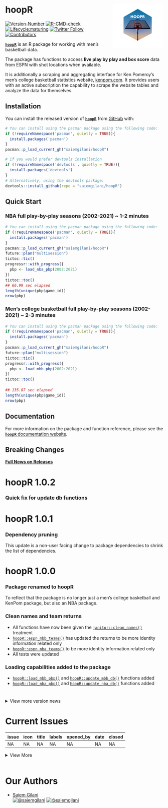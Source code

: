 
# 

# hoopR <a href='http://saiemgilani.github.io/hoopR'><img src="man/figures/logo.png" align="right" height="139"/></a>

<!-- badges: start -->

[![Version-Number](https://img.shields.io/github/r-package/v/saiemgilani/hoopR?label=hoopR&logo=R&style=for-the-badge)](https://github.com/saiemgilani/hoopR/)
[![R-CMD-check](https://img.shields.io/github/workflow/status/saiemgilani/hoopR/R-CMD-check?label=R-CMD-Check&logo=R&logoColor=blue&style=for-the-badge)](https://github.com/saiemgilani/hoopR/actions/workflows/R-CMD-check.yaml)
[![Lifecycle:maturing](https://img.shields.io/badge/lifecycle-maturing-blue.svg?style=for-the-badge&logo=github)](https://github.com/saiemgilani/hoopR/)
[![Twitter
Follow](https://img.shields.io/twitter/follow/saiemgilani?color=blue&label=%40saiemgilani&logo=twitter&style=for-the-badge)](https://twitter.com/saiemgilani)
[![Contributors](https://img.shields.io/github/contributors/saiemgilani/hoopR?style=for-the-badge)](https://github.com/saiemgilani/hoopR/graphs/contributors)
<!-- badges: end -->

[**`hoopR`**](https://saiemgilani.github.io/hoopR/) is an R package for
working with men’s basketball data.

The package has functions to access **live play by play and box score**
data from ESPN with shot locations when available.

It is additionally a scraping and aggregating interface for Ken
Pomeroy’s men’s college basketball statistics website,
[kenpom.com](https://kenpom.com). It provides users with an active
subscription the capability to scrape the website tables and analyze the
data for themselves.

## Installation

You can install the released version of
[**`hoopR`**](https://github.com/saiemgilani/hoopR/) from
[GitHub](https://github.com/saiemgilani/hoopR) with:

``` r
# You can install using the pacman package using the following code:
if (!requireNamespace('pacman', quietly = TRUE)){
  install.packages('pacman')
}
pacman::p_load_current_gh("saiemgilani/hoopR")
```

``` r
# if you would prefer devtools installation
if (!requireNamespace('devtools', quietly = TRUE)){
  install.packages('devtools')
}
# Alternatively, using the devtools package:
devtools::install_github(repo = "saiemgilani/hoopR")
```

## Quick Start

### **NBA full play-by-play seasons (2002-2021) \~ 1-2 minutes**

``` r
# You can install using the pacman package using the following code:
if (!requireNamespace('pacman', quietly = TRUE)){
  install.packages('pacman')
}
pacman::p_load_current_gh("saiemgilani/hoopR")
future::plan("multisession")
tictoc::tic()
progressr::with_progress({
  pbp <- load_nba_pbp(2002:2021)
})
tictoc::toc()
## 66.99 sec elapsed
length(unique(pbp$game_id))
nrow(pbp)
```

### **Men’s college basketball full play-by-play seasons (2002-2021) \~ 2-3 minutes**

``` r
# You can install using the pacman package using the following code:
if (!requireNamespace('pacman', quietly = TRUE)){
  install.packages('pacman')
}
pacman::p_load_current_gh("saiemgilani/hoopR")
future::plan("multisession")
tictoc::tic()
progressr::with_progress({
  pbp <- load_mbb_pbp(2002:2021)
})
tictoc::toc()

## 135.87 sec elapsed
length(unique(pbp$game_id))
nrow(pbp)
```

## **Documentation**

For more information on the package and function reference, please see
the [**`hoopR`** documentation
website](https://saiemgilani.github.io/hoopR/).

## **Breaking Changes**

[**Full News on
Releases**](https://saiemgilani.github.io/hoopR/news/index.html)

# **hoopR 1.0.2**

### Quick fix for update db functions

# **hoopR 1.0.1**

### **Dependency pruning**

This update is a non-user facing change to package dependencies to
shrink the list of dependencies.

# **hoopR 1.0.0**

### **Package renamed to hoopR**

To reflect that the package is no longer just a men’s college basketball
and KenPom package, but also an NBA package.

### **Clean names and team returns**

  - All functions have now been given the
    [`janitor::clean_names()`](https://rdrr.io/cran/janitor/man/clean_names.html)
    treatment
  - [`hoopR::espn_mbb_teams()`](https://saiemgilani.github.io/hoopR/reference/espn_mbb_teams.html)
    has updated the returns to be more identity information related only
  - [`hoopR::espn_nba_teams()`](https://saiemgilani.github.io/hoopR/reference/espn_nba_teams.html)
    to be more identity information related only
  - All tests were updated

### **Loading capabilities added to the package**

  - [`hoopR::load_mbb_pbp()`](https://saiemgilani.github.io/hoopR/reference/load_mbb_pbp.html)
    and
    [`hoopR::update_mbb_db()`](https://saiemgilani.github.io/hoopR/reference/update_mbb_db.html)
    functions added
  - [`hoopR::load_nba_pbp()`](https://saiemgilani.github.io/hoopR/reference/load_nba_pbp.html)
    and
    [`hoopR::update_nba_db()`](https://saiemgilani.github.io/hoopR/reference/update_nba_db.html)
    functions added

# 

<details>

<summary>View more version news</summary>

### **hoopR 0.4**

  - Added support for ESPN’s NBA play-by-play endpoints with the
    addition of the following functions:
  - `hoopR::espn_nba_game_all()` - a convenience wrapper function around
    the following three functions (returns the results as a list of
    three data frames)
  - `hoopR::espn_nba_team_box()`
  - `hoopR::espn_nba_player_box()`
  - `hoopR::espn_nba_pbp()`
  - `hoopR::espn_nba_teams()`
  - `hoopR::espn_nba_scoreboard()`

### **hoopR 0.3.0**

  - `R` version 3.5.0 or greater dependency added
  - `purrr` version 0.3.0 or greater dependency added
  - `rvest` version 1.0.0 or greater dependency added
  - `progressr` version 0.6.0 or greater dependency added
  - `usethis` version 1.6.0 or greater dependency added
  - `xgboost` version 1.1.0 or greater dependency added
  - `tidyr` version 1.0.0 or greater dependency added
  - `stringr` version 1.3.0 or greater dependency added
  - `tibble` version 3.0.0 or greater dependency added
  - `furrr` dependency added
  - `future` dependency added

### **Test coverage**

  - Added tests for all KP and ESPN functions

#### **Function Naming Convention Change**

  - All functions sourced from [kenpom.com](https://www.kenpom.com/)
    will start with `kp_` as opposed to `get_`

  - Similarly, data and metrics sourced from ESPN will begin with
    `espn_` as opposed to `cbb_`. Moreover, all references to `cbb_`
    have been changed to `mbb_` as appropriate.

  - Data sourced directly from the NCAA website will start the function
    with `ncaa_`

#### New in v0.2.0-3: Support for ESPN’s men’s college basketball game data and NCAA NET Rankings

See the following ~~four~~ eight functions:

  - [`hoopR::espn_mbb_game_all()`](https://saiemgilani.github.io/hoopR/reference/espn_mbb_game_all.html)

  - [`hoopR::espn_mbb_pbp()`](https://saiemgilani.github.io/hoopR/reference/espn_mbb_pbp.html)

  - [`hoopR::espn_mbb_team_box()`](https://saiemgilani.github.io/hoopR/reference/espn_mbb_team_box.html)

  - [`hoopR::espn_mbb_player_box()`](https://saiemgilani.github.io/hoopR/reference/espn_mbb_player_box.html)

  - [`hoopR::espn_mbb_teams()`](https://saiemgilani.github.io/hoopR/reference/espn_mbb_teams.html)
    (bumps to v0.2.1)

  - [`hoopR::espn_mbb_conferences()`](https://saiemgilani.github.io/hoopR/reference/espn_mbb_conferences.html)
    (bumps to v0.2.1)

  - [`hoopR::espn_mbb_scoreboard()`](https://saiemgilani.github.io/hoopR/reference/espn_mbb_scoreboard.html)
    (bumps to v0.2.2)

  - [`hoopR::ncaa_mbb_NET_rankings()`](https://saiemgilani.github.io/hoopR/reference/ncaa_mbb_NET_rankings.html)
    (bumps to v0.2.3)

  - [`hoopR::espn_mbb_rankings()`](https://saiemgilani.github.io/hoopR/reference/espn_mbb_rankings.html)
    (bumps to v0.2.3)

</details>

# Current Issues

| issue | icon | title | labels | opened\_by | date | closed |
| :---- | :--- | :---- | :----- | :--------- | :--- | :----- |
| NA    | NA   | NA    | NA     | NA         | NA   | NA     |

<details>

<summary>View More</summary>

| issue | icon                                                                                                                                         | title                                                                                                                                                       | labels | opened\_by                                      | date       | closed              |
| :---- | :------------------------------------------------------------------------------------------------------------------------------------------- | :---------------------------------------------------------------------------------------------------------------------------------------------------------- | :----- | :---------------------------------------------- | :--------- | :------------------ |
| 14    | <span title="Closed Issue"><img src="https://github.com/yonicd/issue/blob/master/inst/icons/issue-closed.png?raw=true"></span>               | <span title="    library(hoopR)...">[Error in “update\_nba\_db”: could not find function “my\_time”](https://github.com/saiemgilani/hoopR/issues/14)</span> |        | [jedwards757](https://github.com/jedwards757)   | 2021-05-20 | 2021-05-20 19:32:19 |
| 1     | <span title="Closed Issue"><img src="https://github.com/yonicd/issue/blob/master/inst/icons/issue-closed.png?raw=true"></span>               | <span title="**Describe the bug**...">[gameplan function error](https://github.com/saiemgilani/hoopR/issues/1)</span>                                       | bug    | [mcoleman9221](https://github.com/mcoleman9221) | 2021-01-28 | 2021-01-28 03:31:48 |
| 15    | <span title="Merged Pull Request"><img src="https://github.com/yonicd/issue/blob/master/inst/icons/pull-request-merged.png?raw=true"></span> | <span title="closes #14 ">[my\_time](https://github.com/saiemgilani/hoopR/pull/15)</span>                                                                   | bug    | [saiemgilani](https://github.com/saiemgilani)   | 2021-05-20 | 2021-05-20 19:32:20 |
| 13    | <span title="Merged Pull Request"><img src="https://github.com/yonicd/issue/blob/master/inst/icons/pull-request-merged.png?raw=true"></span> | <span title="Packages moved from `Imports` to `Suggests`:...">[dependency pruning the functions](https://github.com/saiemgilani/hoopR/pull/13)</span>       |        | [saiemgilani](https://github.com/saiemgilani)   | 2021-05-20 | 2021-05-20 13:52:01 |
| 12    | <span title="Merged Pull Request"><img src="https://github.com/yonicd/issue/blob/master/inst/icons/pull-request-merged.png?raw=true"></span> | <span title="">[oversight](https://github.com/saiemgilani/hoopR/pull/12)</span>                                                                             |        | [saiemgilani](https://github.com/saiemgilani)   | 2021-05-18 | 2021-05-18 12:55:24 |

</details>

<br>

# **Our Authors**

  - [Saiem Gilani](https://twitter.com/saiemgilani)  
    <a href="https://twitter.com/saiemgilani" target="blank"><img src="https://img.shields.io/twitter/follow/saiemgilani?color=blue&label=%40saiemgilani&logo=twitter&style=for-the-badge" alt="@saiemgilani" /></a>
    <a href="https://github.com/saiemgilani" target="blank"><img src="https://img.shields.io/github/followers/saiemgilani?color=eee&logo=Github&style=for-the-badge" alt="@saiemgilani" /></a>

